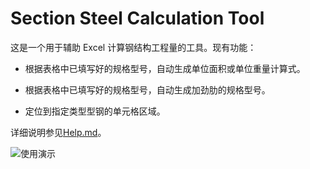 # Section Steel Calculation Tool

 这是一个用于辅助 Excel 计算钢结构工程量的工具。现有功能：
 
 - 根据表格中已填写好的规格型号，自动生成单位面积或单位重量计算式。
 
 - 根据表格中已填写好的规格型号，自动生成加劲肋的规格型号。

 - 定位到指定类型型钢的单元格区域。

 详细说明参见[Help.md](Help.md)。
 
![使用演示](Resources/Introduction.gif)

